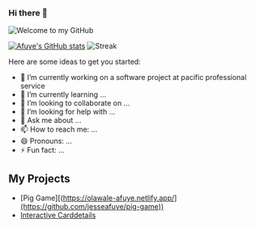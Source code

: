 ### Hi there 👋


![Welcome to my GitHub](https://github.com/jesseafuye/jesseafuye/blob/trunk/welcome.gif)

[![Afuye's GitHub stats](https://github-readme-stats.vercel.app/api?username=jesseafuye&count_private=true&show_icons=true&theme=onedark)](https://github.com/anuraghazra/github-readme-stats)
![Streak](https://github-readme-streak-stats.herokuapp.com?user=jesseafuye&theme=green&hide_border=true)

Here are some ideas to get you started:

- 🔭 I’m currently working on a software project at pacific professional service
- 🌱 I’m currently learning ...
- 👯 I’m looking to collaborate on ...
- 🤔 I’m looking for help with ...
- 💬 Ask me about ...
- 📫 How to reach me: ...
- 😄 Pronouns: ...
- ⚡ Fun fact: ...


## My Projects 

- [Pig Game][(https://olawale-afuye.netlify.app/](https://github.com/jesseafuye/pig-game))
- [Interactive Carddetails](https://github.com/jesseafuye/interactive-carddetails)



